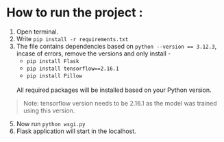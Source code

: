# How to run the project :
1. Open terminal.
2. Write `pip install -r requirements.txt`
3. The file contains dependencies based on `python --version == 3.12.3`,
   incase of errors, remove the versions and only install -
   - `pip install Flask`
   - `pip install tensorflow==2.16.1`
   - `pip install Pillow`
   <br>
   All required packages will be installed based on your Python version.
   <br>
> Note: tensorflow version needs to be 2.16.1 as the model was trained using this version.
   
5. Now run `python wsgi.py`
6. Flask application will start in the localhost.
